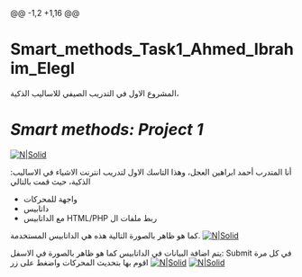 @@ -1,2 +1,16 @@
# Smart_methods_Task1_Ahmed_Ibrahim_Elegl
 المشروع الاول في التدريب الصيفي للاساليب الذكية، 

# _Smart methods: Project 1_

[![N|Solid](https://i.ibb.co/rwY4QCK/interface.png)](Interface)

:أنا المتدرب أحمد ابراهين العجل، وهذا التاسك الاول لتدريب انترنت الاشياء في الاساليب الذكية، حيث قمت بالتالي
- واجهة للمحركات
- داتابيس
- مع الداتابيس  HTML/PHP ربط ملفات ال

كما هو ظاهر بالصورة التالية هذه هي الداتابيس المستخدمة.
[![N|Solid](https://i.ibb.co/CKsMr0w/SQL-table.png)](Database)

يتم اضافة البيانات في الداتابيس كما هو ظاهر بالصورة في الاسفل: Submit في كل مرة اقوم بها بتحديث المحركات واضغط على زر
[![N|Solid](https://i.ibb.co/10JcZbw/motors.png)](Database)
[![N|Solid](https://i.ibb.co/kGthbRJ/Sql-updates.png)](updated)
